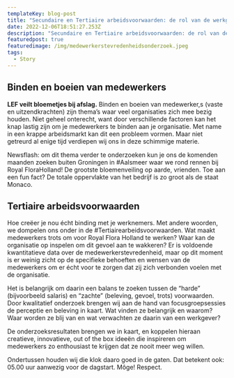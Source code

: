 ```yaml
---
templateKey: blog-post
title: "Secundaire en Tertiaire arbeidsvoorwaarden: de rol van de werkgever"
date: 2022-12-06T18:51:27.253Z
description: "Secundaire en Tertiaire arbeidsvoorwaarden: de rol van de werkgever"
featuredpost: true
featuredimage: /img/medewerkerstevredenheidsonderzoek.jpeg
tags:
  - Story
---
```



## B﻿inden en boeien van medewerkers

**LEF veilt bloemetjes bij afslag.** Binden en boeien van medewerker,s (vaste en uitzendkrachten) zijn thema’s waar veel organisaties zich mee bezig houden. Niet geheel onterecht, want door verschillende factoren kan het knap lastig zijn om je medewerkers te binden aan je organisatie. Met name in een krappe arbeidsmarkt kan dit een probleem vormen. Maar niet getreurd al enige tijd verdiepen wij ons in deze schimmige materie.

Newsflash: om dit thema verder te onderzoeken kun je ons de komenden maanden zoeken buiten Groningen in #Aalsmeer waar we rond rennen bij Royal FloraHolland! De grootste bloemenveiling op aarde, vrienden. Toe aan een fun fact? De totale oppervlakte van het bedrijf is zo groot als de staat Monaco. 

## T﻿ertiaire arbeidsvoorwaarden

Hoe creëer je nou écht binding met je werknemers. Met andere woorden, we dompelen ons onder in de #Tertiairearbeidsvoorwaarden. Wat maakt medewerkers trots om voor Royal Flora Holland te werken? Waar kan de organisatie op inspelen om dit gevoel aan te wakkeren? Er is voldoende kwantitatieve data over de medewerkerstevredenheid, maar op dit moment is er weinig zicht op de specifieke behoeften en wensen van de medewerkers om er écht voor te zorgen dat zij zich verbonden voelen met de organisatie.

Het is belangrijk om daarin een balans te zoeken tussen de “harde” (bijvoorbeeld salaris) en “zachte” (beleving, gevoel, trots) voorwaarden. Door kwalitatief onderzoek brengen wij aan de hand van focusgroepsessies de perceptie en beleving in kaart. Wat vinden ze belangrijk en waarom? Waar worden ze blij van en wat verwachten ze daarin van een werkgever? 

De onderzoeksresultaten brengen we in kaart, en koppelen hieraan creatieve, innovatieve, out of the box ideeën die inspireren om medewerkers zo enthousiast te krijgen dat ze nooit meer weg willen. 

Ondertussen houden wij die klok daaro goed in de gaten. Dat betekent ook: 05.00 uur aanwezig voor de dagstart. Môge! Respect.